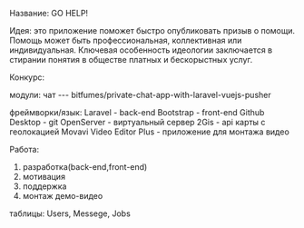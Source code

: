 Название: GO HELP! 


Идея: это приложение поможет быстро опубликовать призыв о помощи. Помощь может быть профессиональная, коллективная или индивидуальная. Ключевая особенность идеологии заключается в стирании понятия в обществе платных и  бескорыстных услуг. 


Конкурс: 

модули: 
чат --- bitfumes/private-chat-app-with-laravel-vuejs-pusher


фреймворки/язык:
Laravel - back-end
Bootstrap - front-end
Github Desktop - git
OpenServer - виртуальный сервер
2Gis - api карты с геолокацией
Movavi Video Editor Plus - приложение для монтажа видео


Работа:
 1. разработка(back-end,front-end)
 2. мотивация
 3. поддержка
 4. монтаж демо-видео

таблицы:
Users,
Messege,
Jobs